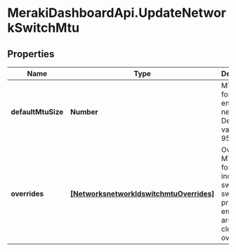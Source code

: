 # MerakiDashboardApi.UpdateNetworkSwitchMtu

## Properties
Name | Type | Description | Notes
------------ | ------------- | ------------- | -------------
**defaultMtuSize** | **Number** | MTU size for the entire network. Default value is 9578. | [optional] 
**overrides** | [**[NetworksnetworkIdswitchmtuOverrides]**](NetworksnetworkIdswitchmtuOverrides.md) | Override MTU size for individual switches or switch profiles. An empty array will clear overrides. | [optional] 


